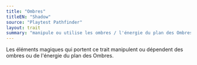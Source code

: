 ```yaml
---
title: "Ombres"
titleEN: "Shadow"
source: "Playtest Pathfinder"
layout: trait
summary: "manipule ou utilise les ombres / l'énergie du plan des Ombres"
---
```

Les éléments magiques qui portent ce trait manipulent ou dépendent des ombres ou de l'énergie du plan des Ombres.
